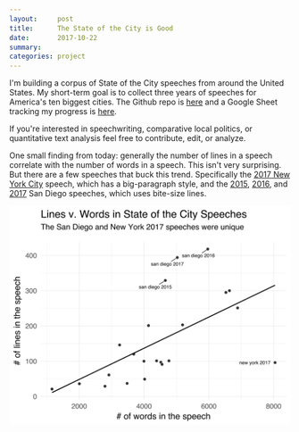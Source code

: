 ```yaml
---
layout:     post
title:      The State of the City is Good
date:       2017-10-22
summary:    
categories: project
---
```


I'm building a corpus of State of the City speeches from around the United States. My short-term goal is to collect three years of speeches for America's ten biggest cities. The Github repo is [here](https://github.com/etachov/state_of_the_city) and a Google Sheet tracking my progress is [here](https://docs.google.com/spreadsheets/d/e/2PACX-1vSFkKQ-GODmmdvtESCXB1vRz-bXnqfxcJZk6KWgLueV40BEkVtNvYKLtoFE63Iju4JXpnqYFwy6YXgq/pubhtml). 

If you're interested in speechwriting, comparative local politics, or quantitative text analysis feel free to contribute, edit, or analyze. 

One small finding from today: generally the number of lines in a speech correlate with the number of words in a speech. This isn't very surprising. But there are a few speeches that buck this trend. Specifically the [2017 New York City](https://medium.com/@nycgov/this-is-your-city-6230765d11c) speech, which has a big-paragraph style, and the [2015](https://www.sandiego.gov/mayor/news/releases/20150114_SOTC), [2016](https://www.sandiego.gov/mayor/news/releases/20160114_StateoftheCityAddress), and [2017](https://www.sandiego.gov/mayor/news/releases/mayor-kevin-l-faulconers-2017-state-city-address-prepared-remarks) San Diego speeches, which uses bite-size lines. 

![](/images/2017-10-22-lines-v-words.svg)

